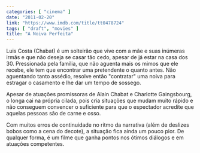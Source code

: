 ```yaml
---
categories: [ "cinema" ]
date: "2011-02-20"
link: "https://www.imdb.com/title/tt0478724"
tags: [ "draft", "movies" ]
title: "A Noiva Perfeita"
---
```

Luis Costa (Chabat) é um solteirão que vive com a mãe e suas inúmeras irmãs e que não deseja se casar tão cedo, apesar de já estar na casa dos 30. Pressionada pela família, que não aguenta mais os mimos que ele recebe, ele tem que encontrar uma pretendente o quanto antes. Não aguentando tanto assédio, resolve então "contratar" uma noiva para estragar o casamento e lhe dar um tempo de sossego.

Apesar de atuações promissoras de Alain Chabat e Charlotte Gaingsbourg, o longa cai na própria cilada, pois cria situações que mudam muito rápido e não conseguem convencer o suficiente para que o espectador acredite que aquelas pessoas são de carne e osso.

Com muitos erros de continuidade no ritmo da narrativa (além de deslizes bobos como a cena do decote), a situação fica ainda um pouco pior. De qualquer forma, é um filme que ganha pontos nos ótimos diálogos e em atuações competentes.
